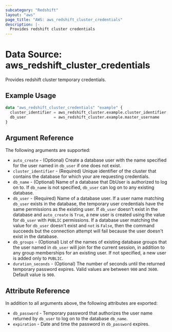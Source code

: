 ```yaml
---
subcategory: "Redshift"
layout: "aws"
page_title: "AWS: aws_redshift_cluster_credentials"
description: |-
  Provides redshift cluster credentials
---
```


# Data Source: aws_redshift_cluster_credentials

Provides redshift cluster temporary credentials.

## Example Usage

```terraform
data "aws_redshift_cluster_credentials" "example" {
  cluster_identifier = aws_redshift_cluster.example.cluster_identifier
  db_user            = aws_redshift_cluster.example.master_username
}
```

## Argument Reference

The following arguments are supported:

* `auto_create` - (Optional)  Create a database user with the name specified for the user named in `db_user` if one does not exist.
* `cluster_identifier` - (Required) Unique identifier of the cluster that contains the database for which your are requesting credentials.
* `db_name` - (Optional) Name of a database that DbUser is authorized to log on to. If `db_name` is not specified, `db_user` can log on to any existing database.
* `db_user` - (Required) Name of a database user. If a user name matching `db_user` exists in the database, the temporary user credentials have the same permissions as the  existing user. If `db_user` doesn't exist in the database and `auto_create` is `True`, a new user is created using the value for `db_user` with `PUBLIC` permissions.  If a database user matching the value for `db_user` doesn't exist and `not` is `False`, then the command succeeds but the connection attempt will fail because the user doesn't exist in the database.
* `db_groups` - (Optional) List of the names of existing database groups that the user named in `db_user` will join for the current session, in addition to any group memberships for an existing user. If not specified, a new user is added only to `PUBLIC`.
* `duration_seconds` - (Optional) The number of seconds until the returned temporary password expires. Valid values are between `900` and `3600`. Default value is `900`.

## Attribute Reference

In addition to all arguments above, the following attributes are exported:

* `db_password` - Temporary password that authorizes the user name returned by `db_user` to log on to the database `db_name`.
* `expiration` - Date and time the password in `db_password` expires.
